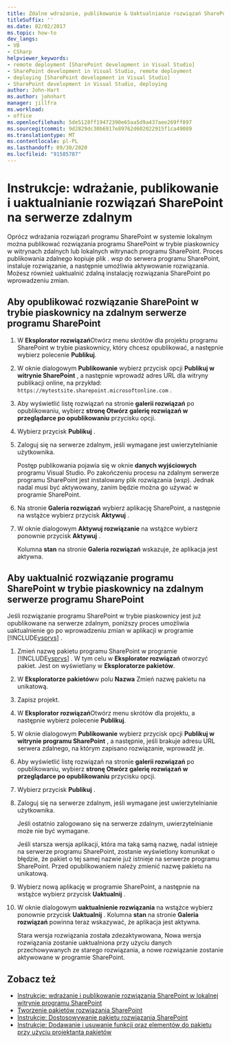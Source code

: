 ```yaml
---
title: Zdalne wdrażanie, publikowanie & Uaktualnianie rozwiązań SharePoint
titleSuffix: ''
ms.date: 02/02/2017
ms.topic: how-to
dev_langs:
- VB
- CSharp
helpviewer_keywords:
- remote deployment [SharePoint development in Visual Studio]
- SharePoint development in Visual Studio, remote deployment
- deploying [SharePoint development in Visual Studio]
- SharePoint development in Visual Studio, deploying
author: John-Hart
ms.author: johnhart
manager: jillfra
ms.workload:
- office
ms.openlocfilehash: 5de5128ff19472390e65aa5d9a437aee269ff897
ms.sourcegitcommit: 9d2829dc30b6917e89762d602022915f1ca49089
ms.translationtype: MT
ms.contentlocale: pl-PL
ms.lasthandoff: 09/30/2020
ms.locfileid: "91585787"
---
```

# <a name="how-to-deploy-publish-and-upgrade-sharepoint-solutions-on-a-remote-server"></a>Instrukcje: wdrażanie, publikowanie i uaktualnianie rozwiązań SharePoint na serwerze zdalnym
  Oprócz wdrażania rozwiązań programu SharePoint w systemie lokalnym można publikować rozwiązania programu SharePoint w trybie piaskownicy w witrynach zdalnych lub lokalnych witrynach programu SharePoint. Proces publikowania zdalnego kopiuje plik *. wsp* do serwera programu SharePoint, instaluje rozwiązanie, a następnie umożliwia aktywowanie rozwiązania. Możesz również uaktualnić zdalną instalację rozwiązania SharePoint po wprowadzeniu zmian.

## <a name="to-publish-a-sandboxed-sharepoint-solution-to-a-remote-sharepoint-server"></a>Aby opublikować rozwiązanie SharePoint w trybie piaskownicy na zdalnym serwerze programu SharePoint

1. W **Eksplorator rozwiązań**Otwórz menu skrótów dla projektu programu SharePoint w trybie piaskownicy, który chcesz opublikować, a następnie wybierz polecenie **Publikuj**.

2. W oknie dialogowym **Publikowanie** wybierz przycisk opcji **Publikuj w witrynie SharePoint** , a następnie wprowadź adres URL dla witryny publikacji online, na przykład: `https://mytestsite.sharepoint.microsoftonline.com` .

3. Aby wyświetlić listę rozwiązań na stronie **galerii rozwiązań** po opublikowaniu, wybierz **stronę Otwórz galerię rozwiązań w przeglądarce po opublikowaniu** przycisku opcji.

4. Wybierz przycisk **Publikuj** .

5. Zaloguj się na serwerze zdalnym, jeśli wymagane jest uwierzytelnianie użytkownika.

     Postęp publikowania pojawia się w oknie **danych wyjściowych** programu Visual Studio. Po zakończeniu procesu na zdalnym serwerze programu SharePoint jest instalowany plik rozwiązania (*wsp*). Jednak nadal musi być aktywowany, zanim będzie można go używać w programie SharePoint.

6. Na stronie **Galeria rozwiązań** wybierz aplikację SharePoint, a następnie na wstążce wybierz przycisk **Aktywuj** .

7. W oknie dialogowym **Aktywuj rozwiązanie** na wstążce wybierz ponownie przycisk **Aktywuj** .

     Kolumna **stan** na stronie **Galeria rozwiązań** wskazuje, że aplikacja jest aktywna.

## <a name="to-upgrade-a-sandboxed-sharepoint-solution-on-a-remote-sharepoint-server"></a>Aby uaktualnić rozwiązanie programu SharePoint w trybie piaskownicy na zdalnym serwerze programu SharePoint
 Jeśli rozwiązanie programu SharePoint w trybie piaskownicy jest już opublikowane na serwerze zdalnym, poniższy proces umożliwia uaktualnienie go po wprowadzeniu zmian w aplikacji w programie [!INCLUDE[vsprvs](../sharepoint/includes/vsprvs-md.md)] .

1. Zmień nazwę pakietu programu SharePoint w programie [!INCLUDE[vsprvs](../sharepoint/includes/vsprvs-md.md)] . W tym celu w **Eksplorator rozwiązań** otworzyć pakiet. Jest on wyświetlany w **Eksploratorze pakietów**.

2. W **Eksploratorze pakietów**w polu **Nazwa** Zmień nazwę pakietu na unikatową.

3. Zapisz projekt.

4. W **Eksplorator rozwiązań**Otwórz menu skrótów dla projektu, a następnie wybierz polecenie **Publikuj**.

5. W oknie dialogowym **Publikowanie** wybierz przycisk opcji **Publikuj w witrynie programu SharePoint** , a następnie, jeśli brakuje adresu URL serwera zdalnego, na którym zapisano rozwiązanie, wprowadź je.

6. Aby wyświetlić listę rozwiązań na stronie **galerii rozwiązań** po opublikowaniu, wybierz **stronę Otwórz galerię rozwiązań w przeglądarce po opublikowaniu** przycisku opcji.

7. Wybierz przycisk **Publikuj** .

8. Zaloguj się na serwerze zdalnym, jeśli wymagane jest uwierzytelnianie użytkownika.

     Jeśli ostatnio zalogowano się na serwerze zdalnym, uwierzytelnianie może nie być wymagane.

     Jeśli starsza wersja aplikacji, która ma taką samą nazwę, nadal istnieje na serwerze programu SharePoint, zostanie wyświetlony komunikat o błędzie, że pakiet o tej samej nazwie już istnieje na serwerze programu SharePoint. Przed opublikowaniem należy zmienić nazwę pakietu na unikatową.

9. Wybierz nową aplikację w programie SharePoint, a następnie na wstążce wybierz przycisk **Uaktualnij** .

10. W oknie dialogowym **uaktualnienie rozwiązania** na wstążce wybierz ponownie przycisk **Uaktualnij** . Kolumna **stan** na stronie **Galeria rozwiązań** powinna teraz wskazywać, że aplikacja jest aktywna.

     Stara wersja rozwiązania została zdezaktywowana, Nowa wersja rozwiązania zostanie uaktualniona przy użyciu danych przechowywanych ze starego rozwiązania, a nowe rozwiązanie zostanie aktywowane w programie SharePoint.

## <a name="see-also"></a>Zobacz też
- [Instrukcje: wdrażanie i publikowanie rozwiązania SharePoint w lokalnej witrynie programu SharePoint](../sharepoint/how-to-deploy-and-publish-a-sharepoint-solution-to-a-local-sharepoint-site.md)
- [Tworzenie pakietów rozwiązania SharePoint](../sharepoint/creating-sharepoint-solution-packages.md)
- [Instrukcje: Dostosowywanie pakietu rozwiązania SharePoint](../sharepoint/how-to-customize-a-sharepoint-solution-package.md)
- [Instrukcje: Dodawanie i usuwanie funkcji oraz elementów do pakietu przy użyciu projektanta pakietów](../sharepoint/how-to-add-and-remove-features-and-items-to-a-package-by-using-the-package-designer.md)
